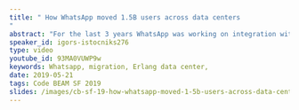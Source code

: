 ```yaml
---
title: " How WhatsApp moved 1.5B users across data centers
"
abstract: "For the last 3 years WhatsApp was working on integration with Facebook infrastructure. A big part of work there was data migration to Facebook data centers. This presentation is about the journey we went through to get there, challenges we faced and solutions we came up with."
speaker_id: igors-istocniks276
type: video
youtube_id: 93MA0VUWP9w
keywords: Whatsapp, migration, Erlang data center,
date: 2019-05-21
tags: Code BEAM SF 2019
slides: /images/cb-sf-19-how-whatsapp-moved-1-5b-users-across-data-centres-igors-istocniks-compressed-1.pdf
---
```


